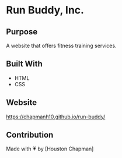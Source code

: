 # Run Buddy, Inc.

## Purpose
A website that offers fitness training services.

## Built With
* HTML
* CSS

## Website
https://chapmanh10.github.io/run-buddy/

## Contribution
Made with 💗 by [Houston Chapman]
